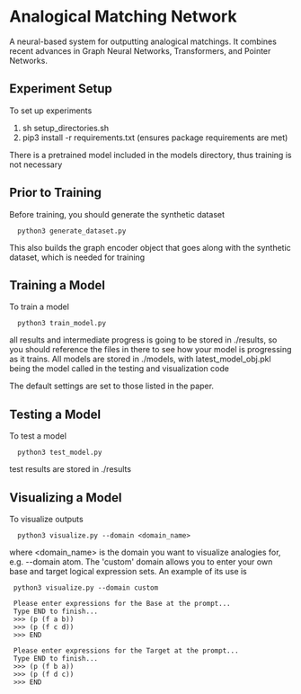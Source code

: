 # Analogical Matching Network
A neural-based system for outputting analogical matchings. It combines recent advances in Graph Neural Networks, Transformers, and Pointer Networks.

## Experiment Setup

To set up experiments

   1. sh setup_directories.sh
   2. pip3 install -r requirements.txt (ensures package requirements are met)

There is a pretrained model included in the models directory, thus training 
is not necessary

## Prior to Training

Before training, you should generate the synthetic dataset

      python3 generate_dataset.py

This also builds the graph encoder object that goes along with the synthetic
dataset, which is needed for training

## Training a Model

To train a model

      python3 train_model.py

all results and intermediate progress is going to be stored in ./results, so
you should reference the files in there to see how your model is progressing
as it trains. All models are stored in ./models, with latest_model_obj.pkl being
the model called in the testing and visualization code

The default settings are set to those listed in the paper.

## Testing a Model

To test a model

      python3 test_model.py

test results are stored in ./results

## Visualizing a Model

To visualize outputs

      python3 visualize.py --domain <domain_name>

where <domain_name> is the domain you want to visualize analogies for, 
e.g. --domain atom. The 'custom' domain allows you to enter your own
base and target logical expression sets. An example of its use is

     python3 visualize.py --domain custom

     Please enter expressions for the Base at the prompt...
     Type END to finish...
     >>> (p (f a b))
     >>> (p (f c d))
     >>> END

     Please enter expressions for the Target at the prompt...
     Type END to finish...
     >>> (p (f b a))
     >>> (p (f d c))
     >>> END
